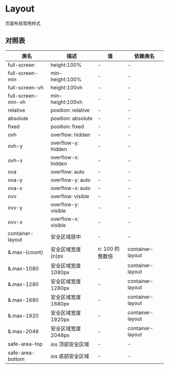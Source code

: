 <script>
  import '@/lib'
</script>

# Layout

页面布局常用样式

<!-- <div class="container-layout max-1000">container-layout</div> -->

## 对照表

| 类名               | 描述                | 值              | 依赖类名         |
| ------------------ | ------------------- | --------------- | ---------------- |
| full-screen        | height:100%         | -               | -                |
| full-screen-min    | min-height:100%     | -               | -                |
| full-screen-vh     | height:100vh        | -               | -                |
| full-screen-min-vh | min-height:100vh    | -               | -                |
| relative           | position: relative  | -               | -                |
| absolute           | position: absolute  | -               | -                |
| fixed              | position: fixed     | -               | -                |
| ovh                | overflow: hidden    | -               | -                |
| ovh-y              | overflow-y: hidden  | -               | -                |
| ovh-x              | overflow-x: hidden  | -               | -                |
| ova                | overflow: auto      | -               | -                |
| ova-y              | overflow-y: auto    | -               | -                |
| ova-x              | overflow-x: auto    | -               | -                |
| ovv                | overflow: visible   | -               | -                |
| ovv-y              | overflow-y: visible | -               | -                |
| ovv-x              | overflow-x: visible | -               | -                |
| container-layout   | 安全区域居中        | -               | -                |
| &.max-{count}      | 安全区域宽度 {n}px  | n: 100 的整数倍 | container-layout |
| &.max-1080         | 安全区域宽度 1080px | -               | container-layout |
| &.max-1280         | 安全区域宽度 1280px | -               | container-layout |
| &.max-1680         | 安全区域宽度 1680px | -               | container-layout |
| &.max-1920         | 安全区域宽度 1920px | -               | container-layout |
| &.max-2048         | 安全区域宽度 2048px | -               | container-layout |
| safe-area-top      | ios 顶部安全区域    | -               | -                |
| safe-area-bottom   | ios 底部安全区域    | -               | -                |

